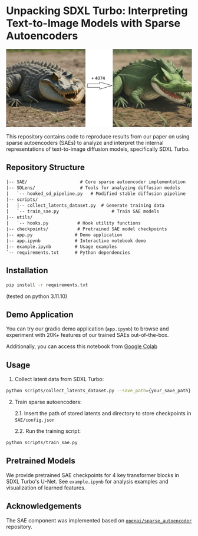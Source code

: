 # Unpacking SDXL Turbo: Interpreting Text-to-Image Models with Sparse Autoencoders

![modification demostration](resources/image.png)

This repository contains code to reproduce results from our paper on using sparse autoencoders (SAEs) to analyze and interpret the internal representations of text-to-image diffusion models, specifically SDXL Turbo.

## Repository Structure

```
|-- SAE/                    # Core sparse autoencoder implementation
|-- SDLens/                 # Tools for analyzing diffusion models
|   `-- hooked_sd_pipeline.py   # Modified stable diffusion pipeline
|-- scripts/
|   |-- collect_latents_dataset.py  # Generate training data
|   `-- train_sae.py                    # Train SAE models
|-- utils/
|   `-- hooks.py           # Hook utility functions
|-- checkpoints/           # Pretrained SAE model checkpoints
|-- app.py                # Demo application
|-- app.ipynb             # Interactive notebook demo
|-- example.ipynb         # Usage examples
`-- requirements.txt      # Python dependencies
```

## Installation

```bash
pip install -r requirements.txt
```
(tested on python 3.11.10)

## Demo Application

You can try our gradio demo application (`app.ipynb`) to browse and experiment with 20K+ features of our trained SAEs out-of-the-box. 

Additionally, you can access this notebook from [Google Colab](https://colab.research.google.com/drive/16VpTK-NrRdVBK8oEa7HDrnZEOHrO-ohM?usp=sharing) 

## Usage

1. Collect latent data from SDXL Turbo:
```bash
python scripts/collect_latents_dataset.py --save_path={your_save_path}
```

2. Train sparse autoencoders:

    2.1. Insert the path of stored latents and directory to store checkpoints in `SAE/config.json`

    2.2. Run the training script:

```bash
python scripts/train_sae.py
```

## Pretrained Models

We provide pretrained SAE checkpoints for 4 key transformer blocks in SDXL Turbo's U-Net. See `example.ipynb` for analysis examples and visualization of learned features.


## Acknowledgements

The SAE component was implemented based on [`openai/sparse_autoencoder`](https://github.com/openai/sparse_autoencoder) repository.

